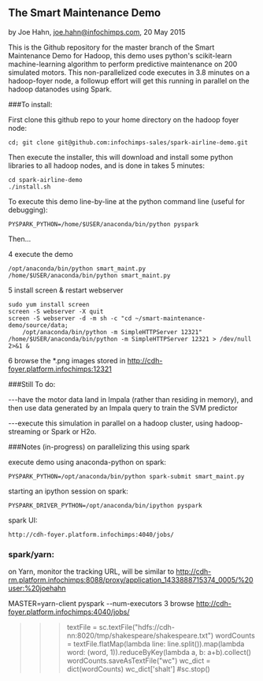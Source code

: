 ## The Smart Maintenance Demo

by Joe Hahn,
joe.hahn@infochimps.com,
20 May 2015

This is the Github repository for the master branch of the Smart Maintenance Demo for Hadoop,
this demo uses python's scikit-learn machine-learning algorithm to perform predictive
maintenance on 200 simulated motors. This non-parallelized code executes in 3.8 minutes on
a hadoop-foyer node, a followup effort will get this running in parallel on the hadoop
datanodes using Spark.

###To install:

First clone this github repo to your home directory on the hadoop foyer node:

    cd; git clone git@github.com:infochimps-sales/spark-airline-demo.git 
    
   
Then execute the installer, this will download and install some python libraries to all 
hadoop nodes, and is done in takes 5 minutes:

    cd spark-airline-demo
    ./install.sh


To execute this demo line-by-line at the python command line (useful for debugging):

    PYSPARK_PYTHON=/home/$USER/anaconda/bin/python pyspark


Then...





4 execute the demo

    /opt/anaconda/bin/python smart_maint.py
    /home/$USER/anaconda/bin/python smart_maint.py


5 install screen & restart webserver

    sudo yum install screen
    screen -S webserver -X quit
    screen -S webserver -d -m sh -c "cd ~/smart-maintenance-demo/source/data;
        /opt/anaconda/bin/python -m SimpleHTTPServer 12321"
    /home/$USER/anaconda/bin/python -m SimpleHTTPServer 12321 > /dev/null 2>&1 &

6 browse the *.png images stored in http://cdh-foyer.platform.infochimps:12321
    

###Still To do:

---have the motor data land in Impala (rather than residing in memory), and then use
data generated by an Impala query to train the SVM predictor
  
---execute this simulation in parallel on a hadoop cluster, using hadoop-streaming
or Spark or H2o.


###Notes (in-progress) on parallelizing this using spark


execute demo using anaconda-python on spark:

    PYSPARK_PYTHON=/opt/anaconda/bin/python spark-submit smart_maint.py 


starting an ipython session on spark:

    PYSPARK_DRIVER_PYTHON=/opt/anaconda/bin/ipython pyspark
    
    
spark UI:

    http://cdh-foyer.platform.infochimps:4040/jobs/


### spark/yarn:
 
on Yarn, monitor the tracking URL, will be similar to 
http://cdh-rm.platform.infochimps:8088/proxy/application_1433888715374_0005/%20user:%20joehahn

MASTER=yarn-client pyspark --num-executors 3
browse http://cdh-foyer.platform.infochimps:4040/jobs/
>>> textFile = sc.textFile("hdfs://cdh-nn:8020/tmp/shakespeare/shakespeare.txt")
wordCounts = textFile.flatMap(lambda line: line.split()).map(lambda word: (word, 1)).reduceByKey(lambda a, b: a+b).collect()
wordCounts.saveAsTextFile("wc")
wc_dict = dict(wordCounts)
wc_dict['shalt']
#sc.stop()


    

